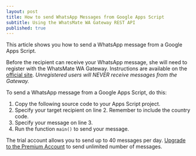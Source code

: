```yaml
---
layout: post
title: How to send WhatsApp Messages from Google Apps Script
subtitle: Using the WhatsMate WA Gateway REST API
published: true
---
```


This article shows you how to send a WhatsApp message from a Google Apps Script.

Before the recipient can receive your WhatsApp message, she will need to register with the WhatsMate WA Gateway. Instructions are available on the [official site](https://www.whatsmate.net/whatsapp-gateway.html). *Unregistered users will NEVER receive messages from the Gateway.*


To send a WhatsApp message from a Google Apps Script, do this:

1. Copy the following source code to your Apps Script project.  <script src="https://gist.github.com/whatsmate/96637d1c46e1a199756f18413e739f7b.js"></script>
2. Specify your target recipient on line 2. Remember to include the country code.
3. Specify your message on line 3.
4. Run the function `main()` to send your message.


The trial account allows you to send up to 40 messages per day. [Upgrade to the Premium Account](https://www.whatsmate.net/premium-account.html) to send unlimited number of messages.


<br>
<script async src="//pagead2.googlesyndication.com/pagead/js/adsbygoogle.js"></script>
<ins class="adsbygoogle"
     style="display:inline-block;width:728px;height:90px"
     data-ad-client="ca-pub-7383487179928477"
     data-ad-slot="6959057004"></ins>
<script>
(adsbygoogle = window.adsbygoogle || []).push({});
</script>
<br>

